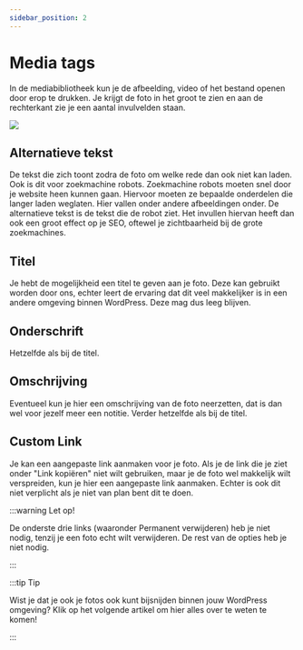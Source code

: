 ```yaml
---
sidebar_position: 2
---
```


# Media tags

In de mediabibliotheek kun je de afbeelding, video of het bestand openen door erop te drukken. Je krijgt de foto in het groot te zien en aan de rechterkant zie je een aantal invulvelden staan.

<img src="https://wiki.pageking.nl/img/mediabibliotheek.png"></img>

## Alternatieve tekst
De tekst die zich toont zodra de foto om welke rede dan ook niet kan laden. Ook is dit voor zoekmachine robots. Zoekmachine robots moeten snel door je website heen kunnen gaan. Hiervoor moeten ze bepaalde onderdelen die langer laden weglaten. Hier vallen onder andere afbeeldingen onder. De alternatieve tekst is de tekst die de robot ziet. Het invullen hiervan heeft dan ook een groot effect op je SEO, oftewel je zichtbaarheid bij de grote zoekmachines.

## Titel
Je hebt de mogelijkheid een titel te geven aan je foto. Deze kan gebruikt worden door ons, echter leert de ervaring dat dit veel makkelijker is in een andere omgeving binnen WordPress. Deze mag dus leeg blijven.

## Onderschrift
Hetzelfde als bij de titel.

## Omschrijving
Eventueel kun je hier een omschrijving van de foto neerzetten, dat is dan wel voor jezelf meer een notitie. Verder hetzelfde als bij de titel.

## Custom Link
Je kan een aangepaste link aanmaken voor je foto. Als je de link die je ziet onder "Link kopiëren" niet wilt gebruiken, maar je de foto wel makkelijk wilt verspreiden, kun je hier een aangepaste link aanmaken. Echter is ook dit niet verplicht als je niet van plan bent dit te doen.

:::warning Let op!

De onderste drie links (waaronder <span color="red">Permanent verwijderen</span>) heb je niet nodig, tenzij je een foto echt wilt verwijderen. De rest van de opties heb je niet nodig.

:::

:::tip Tip

Wist je dat je ook je fotos ook kunt bijsnijden binnen jouw WordPress omgeving? Klik op het volgende artikel om hier alles over te weten te komen!

:::